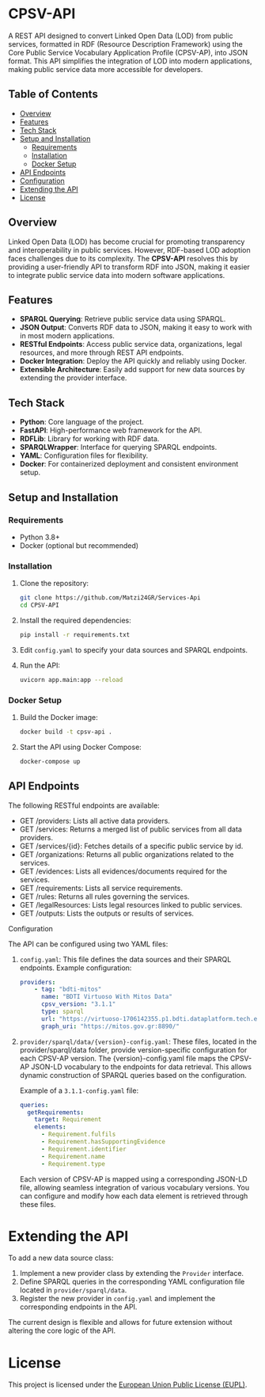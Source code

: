 # CPSV-API

A REST API designed to convert Linked Open Data (LOD) from public services, formatted in RDF (Resource Description Framework) using the Core Public Service Vocabulary Application Profile (CPSV-AP), into JSON format. This API simplifies the integration of LOD into modern applications, making public service data more accessible for developers.

## Table of Contents

- [Overview](#overview)
- [Features](#features)
- [Tech Stack](#tech-stack)
- [Setup and Installation](#setup-and-installation) 
  - [Requirements](#requirements)
  - [Installation](#installation)
  - [Docker Setup](#docker-setup)
- [API Endpoints](#api-endpoints)
- [Configuration](#configuration)
- [Extending the API](#extending-the-api)
- [License](#license)

## Overview

Linked Open Data (LOD) has become crucial for promoting transparency and interoperability in public services. However, RDF-based LOD adoption faces challenges due to its complexity. The **CPSV-API** resolves this by providing a user-friendly API to transform RDF into JSON, making it easier to integrate public service data into modern software applications.

## Features

- **SPARQL Querying**: Retrieve public service data using SPARQL.
- **JSON Output**: Converts RDF data to JSON, making it easy to work with in most modern applications.
- **RESTful Endpoints**: Access public service data, organizations, legal resources, and more through REST API endpoints.
- **Docker Integration**: Deploy the API quickly and reliably using Docker.
- **Extensible Architecture**: Easily add support for new data sources by extending the provider interface.

## Tech Stack

- **Python**: Core language of the project.
- **FastAPI**: High-performance web framework for the API.
- **RDFLib**: Library for working with RDF data.
- **SPARQLWrapper**: Interface for querying SPARQL endpoints.
- **YAML**: Configuration files for flexibility.
- **Docker**: For containerized deployment and consistent environment setup.

## Setup and Installation

### Requirements

- Python 3.8+
- Docker (optional but recommended)

### Installation

1. Clone the repository:

    ```bash
    git clone https://github.com/Matzi24GR/Services-Api
    cd CPSV-API
    ```
   
2. Install the required dependencies:

    ```bash
    pip install -r requirements.txt
    ```
   
3. Edit ```config.yaml``` to specify your data sources and SPARQL endpoints.

4. Run the API:

    ```bash
    uvicorn app.main:app --reload
    ```
### Docker Setup

1. Build the Docker image:

    ```bash
    docker build -t cpsv-api .
    ```
   
2. Start the API using Docker Compose:

    ```bash
    docker-compose up
    ```
   
## API Endpoints

The following RESTful endpoints are available:

- GET /providers: Lists all active data providers.
- GET /services: Returns a merged list of public services from all data providers.
- GET /services/{id}: Fetches details of a specific public service by id.
- GET /organizations: Returns all public organizations related to the services.
- GET /evidences: Lists all evidences/documents required for the services.
- GET /requirements: Lists all service requirements.
- GET /rules: Returns all rules governing the services.
- GET /legalResources: Lists legal resources linked to public services.
- GET /outputs: Lists the outputs or results of services.

Configuration

The API can be configured using two YAML files:

1. ```config.yaml```: This file defines the data sources and their SPARQL endpoints. Example configuration:

    ```yaml
    providers:
        - tag: "bdti-mitos"
          name: "BDTI Virtuoso With Mitos Data"
          cpsv_version: "3.1.1"
          type: sparql
          url: "https://virtuoso-1706142355.p1.bdti.dataplatform.tech.ec.europa.eu/sparql/"
          graph_uri: "https://mitos.gov.gr:8890/"
    ```
2. ```provider/sparql/data/{version}-config.yaml```: These files, located in the provider/sparql/data folder, provide version-specific configuration for each CPSV-AP version. The {version}-config.yaml file maps the CPSV-AP JSON-LD vocabulary to the endpoints for data retrieval. This allows dynamic construction of SPARQL queries based on the configuration.

    Example of a ```3.1.1-config.yaml``` file:
    
    ```yaml
    queries:
      getRequirements:
        target: Requirement
        elements:
          - Requirement.fulfils
          - Requirement.hasSupportingEvidence
          - Requirement.identifier
          - Requirement.name
          - Requirement.type
    ```
    Each version of CPSV-AP is mapped using a corresponding JSON-LD file, allowing seamless integration of various vocabulary versions. You can configure and modify how each data element is retrieved through these files.

# Extending the API

To add a new data source class:

1. Implement a new provider class by extending the ```Provider``` interface.
2. Define SPARQL queries in the corresponding YAML configuration file located in ```provider/sparql/data```.
3. Register the new provider in ```config.yaml``` and implement the corresponding endpoints in the API.

The current design is flexible and allows for future extension without altering the core logic of the API.
# License

This project is licensed under the [European Union Public License (EUPL)](https://joinup.ec.europa.eu/collection/eupl/eupl-text-eupl-12).
